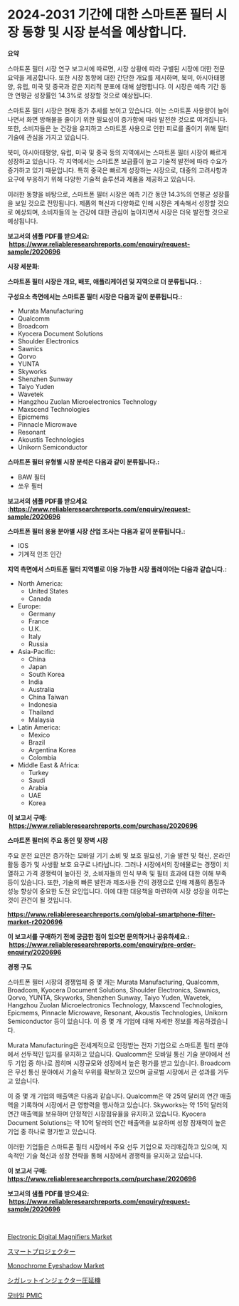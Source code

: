 <p><h1>2024-2031 기간에 대한 스마트폰 필터 시장 동향 및 시장 분석을 예상합니다.</h1></p><p><strong>요약</strong></p>
<p><p>스마트폰 필터 시장 연구 보고서에 따르면, 시장 상황에 따라 구별된 시장에 대한 전문 요약을 제공합니다. 또한 시장 동향에 대한 간단한 개요를 제시하며, 북미, 아시아태평양, 유럽, 미국 및 중국과 같은 지리적 분포에 대해 설명합니다. 이 시장은 예측 기간 동안 연평균 성장률인 14.3%로 성장할 것으로 예상됩니다.</p><p>스마트폰 필터 시장은 현재 증가 추세를 보이고 있습니다. 이는 스마트폰 사용량이 늘어나면서 화면 방해물을 줄이기 위한 필요성이 증가함에 따라 발전한 것으로 여겨집니다. 또한, 소비자들은 눈 건강을 유지하고 스마트폰 사용으로 인한 피로를 줄이기 위해 필터 기술에 관심을 가지고 있습니다.</p><p>북미, 아시아태평양, 유럽, 미국 및 중국 등의 지역에서는 스마트폰 필터 시장이 빠르게 성장하고 있습니다. 각 지역에서는 스마트폰 보급률이 높고 기술적 발전에 따라 수요가 증가하고 있기 때문입니다. 특히 중국은 빠르게 성장하는 시장으로, 대중의 고려사항과 요구에 부응하기 위해 다양한 기술적 솔루션과 제품을 제공하고 있습니다.</p><p>이러한 동향을 바탕으로, 스마트폰 필터 시장은 예측 기간 동안 14.3%의 연평균 성장률을 보일 것으로 전망됩니다. 제품의 혁신과 다양화로 인해 시장은 계속해서 성장할 것으로 예상되며, 소비자들의 눈 건강에 대한 관심이 높아지면서 시장은 더욱 발전할 것으로 예상됩니다.</p></p>
<p><strong>보고서의 샘플 PDF를 받으세요: &nbsp;<a href="https://www.reliableresearchreports.com/enquiry/request-sample/2020696">https://www.reliableresearchreports.com/enquiry/request-sample/2020696</a></strong></p>
<p><strong>시장 세분화:</strong></p>
<p><strong> 스마트폰 필터 시장은 개요, 배포, 애플리케이션 및 지역으로 더 분류됩니다. :</strong></p>
<p><strong>구성요소 측면에서는 스마트폰 필터 시장은 다음과 같이 분류됩니다.:</strong></p>
<p><ul><li>Murata Manufacturing</li><li>Qualcomm</li><li>Broadcom</li><li>Kyocera Document Solutions</li><li>Shoulder Electronics</li><li>Sawnics</li><li>Qorvo</li><li>YUNTA</li><li>Skyworks</li><li>Shenzhen Sunway</li><li>Taiyo Yuden</li><li>Wavetek</li><li>Hangzhou Zuolan Microelectronics Technology</li><li>Maxscend Technologies</li><li>Epicmems</li><li>Pinnacle Microwave</li><li>Resonant</li><li>Akoustis Technologies</li><li>Unikorn Semiconductor</li></ul></p>
<p><strong> 스마트폰 필터 유형별 시장 분석은 다음과 같이 분류됩니다.:</strong></p>
<p><ul><li>BAW 필터</li><li>쏘우 필터</li></ul></p>
<p><strong>보고서의 샘플 PDF를 받으세요 :<a href="https://www.reliableresearchreports.com/enquiry/request-sample/2020696">https://www.reliableresearchreports.com/enquiry/request-sample/2020696</a></strong></p>
<p><strong> 스마트폰 필터 응용 분야별 시장 산업 조사는 다음과 같이 분류됩니다.:</strong></p>
<p><ul><li>IOS</li><li>기계적 인조 인간</li></ul></p>
<p><strong>지역 측면에서 스마트폰 필터 지역별로 이용 가능한 시장 플레이어는 다음과 같습니다.:</strong></p>
<p><ul>
    <li>
        North America:
        <ul>
            <li>United States</li>
            <li>Canada</li>
        </ul>
    </li>
    <li>
        Europe:
        <ul>
            <li>Germany</li>
            <li>France</li>
            <li>U.K.</li>
            <li>Italy</li>
            <li>Russia</li>
        </ul>
    </li>
    <li>
        Asia-Pacific:
        <ul>
            <li>China</li>
            <li>Japan</li>
            <li>South Korea</li>
            <li>India</li>
            <li>Australia</li>
            <li>China Taiwan</li>
            <li>Indonesia</li>
            <li>Thailand</li>
            <li>Malaysia</li>
        </ul>
    </li>
    <li>
        Latin America:
        <ul>
            <li>Mexico</li>
            <li>Brazil</li>
            <li>Argentina Korea</li>
            <li>Colombia</li>
        </ul>
    </li>
    <li>
        Middle East & Africa:
        <ul>
            <li>Turkey</li>
            <li>Saudi</li>
            <li>Arabia</li>
            <li>UAE</li>
            <li>Korea</li>
        </ul>
    </li>
    </ul></p>
<p><strong>이 보고서 구매: &nbsp;<a href="https://www.reliableresearchreports.com/purchase/2020696">https://www.reliableresearchreports.com/purchase/2020696</a></strong></p>
<p><strong>스마트폰 필터의 주요 동인 및 장벽 시장</strong></p>
<p><p>주요 운전 요인은 증가하는 모바일 기기 소비 및 보호 필요성, 기술 발전 및 혁신, 온라인 활동 증가 및 사생활 보호 요구로 나타납니다. 그러나 시장에서의 장애물로는 경쟁이 치열하고 가격 경쟁력이 높아진 것, 소비자들의 인식 부족 및 필터 효과에 대한 이해 부족 등이 있습니다. 또한, 기술의 빠른 발전과 제조사들 간의 경쟁으로 인해 제품의 품질과 성능 향상이 중요한 도전 요인입니다. 이에 대한 대응책을 마련하여 시장 성장을 이루는 것이 관건이 될 것입니다.</p></p>
<p><strong><a href="https://www.reliableresearchreports.com/global-smartphone-filter-market-r2020696">https://www.reliableresearchreports.com/global-smartphone-filter-market-r2020696</a></strong></p>
<p><strong>이 보고서를 구매하기 전에 궁금한 점이 있으면 문의하거나 공유하세요.: &nbsp;<a href="https://www.reliableresearchreports.com/enquiry/pre-order-enquiry/2020696">https://www.reliableresearchreports.com/enquiry/pre-order-enquiry/2020696</a></strong></p>
<p><strong>경쟁 구도</strong></p>
<p><p>스마트폰 필터 시장의 경쟁업체 중 몇 개는 Murata Manufacturing, Qualcomm, Broadcom, Kyocera Document Solutions, Shoulder Electronics, Sawnics, Qorvo, YUNTA, Skyworks, Shenzhen Sunway, Taiyo Yuden, Wavetek, Hangzhou Zuolan Microelectronics Technology, Maxscend Technologies, Epicmems, Pinnacle Microwave, Resonant, Akoustis Technologies, Unikorn Semiconductor 등이 있습니다. 이 중 몇 개 기업에 대해 자세한 정보를 제공하겠습니다.</p><p>Murata Manufacturing은 전세계적으로 인정받는 전자 기업으로 스마트폰 필터 분야에서 선두적인 입지를 유지하고 있습니다. Qualcomm은 모바일 통신 기술 분야에서 선두 기업 중 하나로 꼽히며 시장규모와 성장에서 높은 평가를 받고 있습니다. Broadcom은 무선 통신 분야에서 기술적 우위를 확보하고 있으며 글로벌 시장에서 큰 성과를 거두고 있습니다.</p><p>이 중 몇 개 기업의 매출액은 다음과 같습니다. Qualcomm은 약 25억 달러의 연간 매출액을 기록하며 시장에서 큰 영향력을 행사하고 있습니다. Skyworks는 약 15억 달러의 연간 매출액을 보유하며 안정적인 시장점유율을 유지하고 있습니다. Kyocera Document Solutions는 약 10억 달러의 연간 매출액을 보유하며 성장 잠재력이 높은 기업 중 하나로 평가받고 있습니다.</p><p>이러한 기업들은 스마트폰 필터 시장에서 주요 선두 기업으로 자리매김하고 있으며, 지속적인 기술 혁신과 성장 전략을 통해 시장에서 경쟁력을 유지하고 있습니다.</p></p>
<p><strong>이 보고서 구매: &nbsp; <a href="https://www.reliableresearchreports.com/purchase/2020696">https://www.reliableresearchreports.com/purchase/2020696</a></strong></p>
<p><strong>보고서의 샘플 PDF를 받으세요: &nbsp;<a href="https://www.reliableresearchreports.com/enquiry/request-sample/2020696">https://www.reliableresearchreports.com/enquiry/request-sample/2020696</a></strong><strong></strong></p>
<p>&nbsp;</p>
<p><p><a href="https://github.com/markusgodoy/Market-Research-Report-List-3/blob/main/electronic-digital-magnifiers-market.md">Electronic Digital Magnifiers Market</a></p><p><a href="https://github.com/roulaayoub-saad/Market-Research-Report-List-1/blob/main/353827777901.md">スマートプロジェクター</a></p><p><a href="https://issuu.com/reportprime-2/docs/monochrome-eyeshadow-market-size-2030.pptx">Monochrome Eyeshadow Market</a></p><p><a href="https://github.com/schmahlson/Market-Research-Report-List-1/blob/main/964062477902.md">シガレットインジェクター圧延機</a></p><p><a href="https://github.com/rcabello548/Market-Research-Report-List-1/blob/main/577264277794.md">모바일 PMIC</a></p></p>
